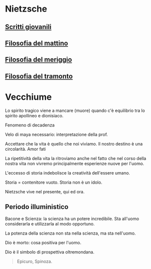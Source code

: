 # Nietzsche

## [Scritti giovanili](nietzsche-scritti-giovanili.md)

## [Filosofia del mattino](nietzsche-filosofia-del-mattino.md)

## [Filosofia del meriggio](nietzsche-filosofia-del-meriggio.md)

## [Filosofia del tramonto](nietzsche-filosofia-del-tramonto.md)

# Vecchiume

Lo spirito tragico viene a mancare (muore) quando c'è equilibrio tra lo spirito apollineo e dionisiaco.

Fenomeno di decadenza

Velo di maya necessario: interpretazione della prof.

Accettare che la vita è quello che noi viviamo. Il nostro destino è una circolarità. Amor fati

La ripetitività della vita la ritroviamo anche nel fatto che nel corso della nostra vita non vivremo principalmente esperienze nuove per l'uomo.

L'eccesso di storia indebolisce la creatività dell'essere umano.

Storia = contenitore vuoto.
Storia non è un idolo.

Nietzsche vive nel presente, qui ed ora.

## Periodo illuministico

Bacone e Scienza: la scienza ha un potere incredibile. Sta all'uomo considerarla e utilizzarla al modo opportuno. 

La potenza della scienza non sta nella scienza, ma sta nell'uomo.

Dio è morto: cosa positiva per l'uomo.

Dio è il simbolo di prospettiva oltremondana. 

> Epicuro, Spinoza.

